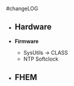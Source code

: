 #changeLOG

- **Hardware**
  - 
  
- **Firmware**
  - SysUtils -> CLASS
  - NTP Softclock

- **FHEM**
  - 
